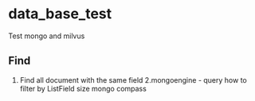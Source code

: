 # data_base_test
Test mongo and milvus

## Find
1. Find all document with the same field
2.mongoengine - query how to filter by ListField size mongo compass